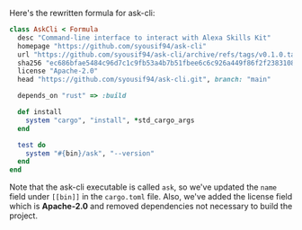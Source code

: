 Here's the rewritten formula for ask-cli:

```ruby
class AskCli < Formula
  desc "Command-line interface to interact with Alexa Skills Kit"
  homepage "https://github.com/syousif94/ask-cli"
  url "https://github.com/syousif94/ask-cli/archive/refs/tags/v0.1.0.tar.gz"
  sha256 "ec686bfae5484c96d7c1c9fb53a4b7b51fbee6c6c926a449f86f2f23831089d0"
  license "Apache-2.0"
  head "https://github.com/syousif94/ask-cli.git", branch: "main"

  depends_on "rust" => :build

  def install
    system "cargo", "install", *std_cargo_args
  end

  test do
    system "#{bin}/ask", "--version"
  end
end
```

Note that the ask-cli executable is called `ask`, so we've updated the `name` field under `[[bin]]` in the `cargo.toml` file. Also, we've added the license field which is **Apache-2.0** and removed dependencies not necessary to build the project.
